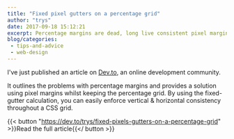```yaml
---
title: "Fixed pixel gutters on a percentage grid"
author: "trys"
date: 2017-09-18 15:12:21
excerpt: Percentage margins are dead, long live consistent pixel margins!
blog/categories: 
 - tips-and-advice
 - web-design
---
```


I've just published an article on [Dev.to](https://dev.to/trys/fixed-pixels-gutters-on-a-percentage-grid), an online development community.

It outlines the problems with percentage margins and provides a solution using pixel margins whilst keeping the percentage grid. By using the fixed-gutter calculation, you can easily enforce vertical &amp; horizontal consistency throughout a CSS grid.

{{< button "https://dev.to/trys/fixed-pixels-gutters-on-a-percentage-grid" >}}Read the full article{{</ button >}}


